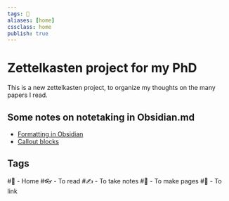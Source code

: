 ```yaml
---
tags: 🏡
aliases: [home]
cssclass: home
publish: true
---
```

# Zettelkasten project for my PhD
This is a new zettelkasten project, to organize my thoughts on the many papers I read.

## Some notes on notetaking in Obsidian.md
- [Formatting in Obsidian](https://help.obsidian.md/How+to/Format+your+notes)
- [Callout blocks](https://help.obsidian.md/How+to/Use+callouts)

## Tags
#🏡 - Home
#👓 - To read
#✍️ - To take notes
#📑 - To make pages
#🔗 - To link

